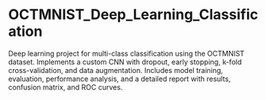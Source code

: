 # OCTMNIST_Deep_Learning_Classification
Deep learning project for multi-class classification using the OCTMNIST dataset. Implements a custom CNN with dropout, early stopping, k-fold cross-validation, and data augmentation. Includes model training, evaluation, performance analysis, and a detailed report with results, confusion matrix, and ROC curves.
